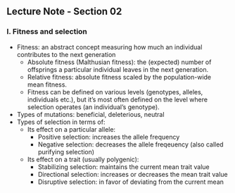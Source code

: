 ## Lecture Note - Section 02

### I. Fitness and selection

* Fitness: an abstract concept measuring how much an individual contributes to the next generation
    * Absolute fitness (Malthusian fitness): the (expected) number of offsprings a particular individual leaves in the next generation.
    * Relative fitness: absolute fitness scaled by the population-wide mean fitness.
    * Fitness can be defined on various levels (genotypes, alleles, individuals etc.), but it’s most often defined on the level where selection operates (an individual’s genotype).
* Types of mutations: beneficial, deleterious, neutral
* Types of selection in terms of:
    * Its effect on a particular allele:
      * Positive selection: increases the allele frequency
      * Negative selection: decreases the allele freqeuency (also called purifying selection)
  * Its effect on a trait (usually polygenic):
      * Stabilizing selection: maintains the current mean trait value
      * Directional selection: increases or decreases the mean trait value
      * Disruptive selection: in favor of deviating from the current mean
